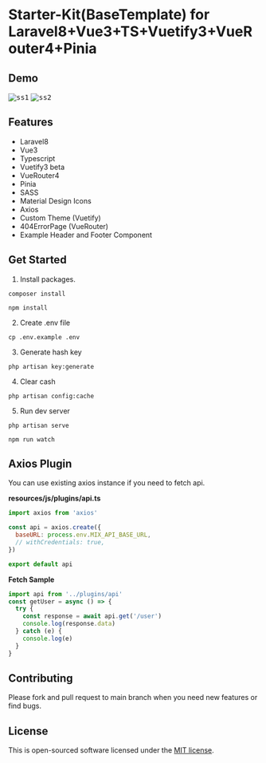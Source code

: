 # Starter-Kit(BaseTemplate) for Laravel8+Vue3+TS+Vuetify3+VueRouter4+Pinia

## Demo
<kbd>![ss1](https://user-images.githubusercontent.com/51684013/199225294-005562ca-06ad-43c4-9fac-964b4ff81f5f.png)</kbd>
<kbd>![ss2](https://user-images.githubusercontent.com/51684013/199225264-eab4ec38-c953-4a84-80e8-239f9aa69635.png)</kbd>



## Features
- Laravel8
- Vue3
- Typescript
- Vuetify3 beta
- VueRouter4
- Pinia
- SASS
- Material Design Icons
- Axios
- Custom Theme (Vuetify)
- 404ErrorPage (VueRouter)
- Example Header and Footer Component

## Get Started
1. Install packages.
```
composer install
```
```
npm install
```
2. Create .env file
```
cp .env.example .env
```
3. Generate hash key
```
php artisan key:generate
```
4. Clear cash
```
php artisan config:cache
```
5. Run dev server
```
php artisan serve
```
```
npm run watch
```

## Axios Plugin

You can use existing axios instance if you need to fetch api.

**resources/js/plugins/api.ts**
```js:plugin.js
import axios from 'axios'

const api = axios.create({
  baseURL: process.env.MIX_API_BASE_URL,
  // withCredentials: true,
})

export default api
```

**Fetch Sample**
```js
import api from '../plugins/api'
const getUser = async () => {
  try {
    const response = await api.get('/user')
    console.log(response.data)
  } catch (e) {
    console.log(e)
  }
}
```
## Contributing

Please fork and pull request to main branch when you need new features or find bugs.

## License

This is open-sourced software licensed under the [MIT license](https://opensource.org/licenses/MIT).
